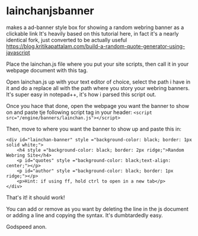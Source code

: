 # lainchanjsbanner
makes a ad-banner style box for showing a random webring banner as a clickable link
It's heavily based on this tutorial here, in fact it's a nearly identical fork, just converted to be 
actually useful
https://blog.kritikapattalam.com/build-a-random-quote-generator-using-javascript

Place the lainchan.js file where you put your site scripts, then call it in your webpage document with this tag.

Open lainchan.js up with your text editor of choice, select the path i have in it and do a replace all with the
path where you story your webring banners. It's super easy in notepad++, it's how i parsed this script out.

Once you hace that done, open the webpage you want the banner to show on and paste tje following script tag in
your header:
```<script src="/engine/banners/lainchan.js"></script>```

Then, move to where you want the banner to show up and paste this in:

```
<div id="lainchan-banner" style ="background-color: black; border: 1px solid white;">
    <h4 style ="background-color: black; border: 2px ridge;">Random Webring Site</h4>
    <p id="quotes" style ="background-color: black;text-align: center;"></p>
    <p id="author" style ="background-color: black; border: 1px ridge;"></p>
    <p>Hint: if using ff, hold ctrl to open in a new tab</p>
</div>
```

That's it! it should work!

You can add or remove as you want by deleting the line in the js document or adding a line and copying the
syntax. It's dumbtardedly easy.

Godspeed anon.
